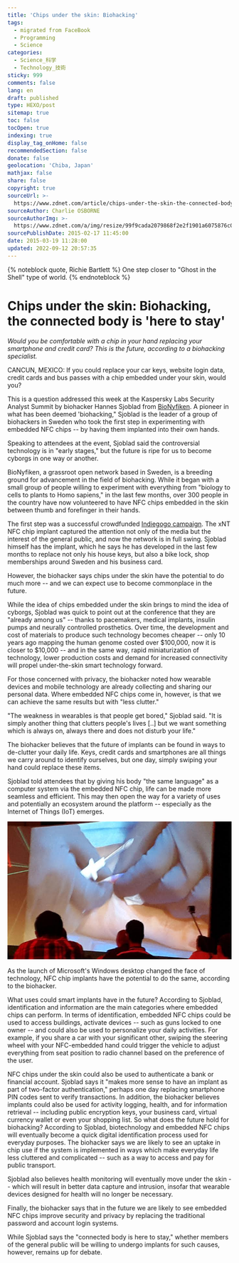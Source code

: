 ```yaml
---
title: 'Chips under the skin: Biohacking'
tags:
  - migrated from FaceBook
  - Programming
  - Science
categories:
  - Science_科学
  - Technology_技術
sticky: 999
comments: false
lang: en
draft: published
type: HEXO/post
sitemap: true
toc: false
tocOpen: true
indexing: true
display_tag_onHome: false
recommendedSection: false
donate: false
geolocation: 'Chiba, Japan'
mathjax: false
share: false
copyright: true
sourceUrl: >-
  https://www.zdnet.com/article/chips-under-the-skin-the-connected-body-is-here-to-stay/
sourceAuthor: Charlie OSBORNE
sourceAuthorImg: >-
  https://www.zdnet.com/a/img/resize/99f9cada2079868f2e2f1901a6075876c040d2e0/2022/08/05/2e4c50de-700f-4193-ab8f-046747723cf0/charlie-osborne.jpg?auto=webp&fit=crop&height=192&width=192
sourcePublishDate: 2015-02-17 11:45:00
date: 2015-03-19 11:28:00
updated: 2022-09-12 20:57:35
---
```

{% noteblock quote, Richie Bartlett %}
One step closer to "Ghost in the Shell" type of world.
{% endnoteblock %}

# Chips under the skin: Biohacking, the connected body is 'here to stay'
*Would you be comfortable with a chip in your hand replacing your smartphone and credit card? This is the future, according to a biohacking specialist.*

CANCUN, MEXICO: If you could replace your car keys, website login data, credit cards and bus passes with a chip embedded under your skin, would you?

This is a question addressed this week at the Kaspersky Labs Security Analyst Summit by biohacker Hannes Sjoblad from [BioNyfiken](http://www.bionyfiken.se). A pioneer in what has been deemed 'biohacking," Sjoblad is the leader of a group of biohackers in Sweden who took the first step in experimenting with embedded NFC chips -- by having them implanted into their own hands.

Speaking to attendees at the event, Sjoblad said the controversial technology is in "early stages," but the future is ripe for us to become cyborgs in one way or another.

BioNyfiken, a grassroot open network based in Sweden, is a breeding ground for advancement in the field of biohacking. While it began with a small group of people willing to experiment with everything from "biology to cells to plants to Homo sapiens," in the last few months, over 300 people in the country have now volunteered to have NFC chips embedded in the skin between thumb and forefinger in their hands.

The first step was a successful crowdfunded [Indiegogo campaign](https://www.indiegogo.com/projects/the-xnt-implantable-nfc-chip). The xNT NFC chip implant captured the attention not only of the media but the interest of the general public, and now the network is in full swing. Sjoblad himself has the implant, which he says he has developed in the last few months to replace not only his house keys, but also a bike lock, shop memberships around Sweden and his business card.

However, the biohacker says chips under the skin have the potential to do much more -- and we can expect use to become commonplace in the future.

While the idea of chips embedded under the skin brings to mind the idea of cyborgs, Sjoblad was quick to point out at the conference that they are "already among us" -- thanks to pacemakers, medical implants, insulin pumps and neurally controlled prosthetics. Over time, the development and cost of materials to produce such technology becomes cheaper -- only 10 years ago mapping the human genome costed over $100,000, now it is closer to $10,000 -- and in the same way, rapid miniaturization of technology, lower production costs and demand for increased connectivity will propel under-the-skin smart technology forward.

For those concerned with privacy, the biohacker noted how wearable devices and mobile technology are already collecting and sharing our personal data. Where embedded NFC chips come in, however, is that we can achieve the same results but with "less clutter."

"The weakness in wearables is that people get bored," Sjoblad said. "It is simply another thing that clutters people's lives [..] but we want something which is always on, always there and does not disturb your life."

The biohacker believes that the future of implants can be found in ways to de-clutter your daily life. Keys, credit cards and smartphones are all things we carry around to identify ourselves, but one day, simply swiping your hand could replace these items.

Sjoblad told attendees that by giving his body "the same language" as a computer system via the embedded NFC chip, life can be made more seamless and efficient. This may then open the way for a variety of uses and potentially an ecosystem around the platform -- especially as the Internet of Things (IoT) emerges.

![A volunteer at the summit having an NFC chip implant live on stage. | Charlie Osborne - ZDNet](./Chips-under-the-skin-Biohacking/screen-shot-2015-02-17-at-5-36-48-am.png)

As the launch of Microsoft's Windows desktop changed the face of technology, NFC chip implants have the potential to do the same, according to the biohacker.

What uses could smart implants have in the future? According to Sjoblad, identification and information are the main categories where embedded chips can perform. In terms of identification, embedded NFC chips could be used to access buildings, activate devices -- such as guns locked to one owner -- and could also be used to personalize your daily activities. For example, if you share a car with your significant other, swiping the steering wheel with your NFC-embedded hand could trigger the vehicle to adjust everything from seat position to radio channel based on the preference of the user.

NFC chips under the skin could also be used to authenticate a bank or financial account. Sjoblad says it "makes more sense to have an implant as part of two-factor authentication," perhaps one day replacing smartphone PIN codes sent to verify transactions. In addition, the biohacker believes implants could also be used for activity logging, health, and for information retrieval -- including public encryption keys, your business card, virtual currency wallet or even your shopping list.
So what does the future hold for biohacking? According to Sjoblad, biotechnology and embedded NFC chips will eventually become a quick digital identification process used for everyday purposes. The biohacker says we are likely to see an uptake in chip use if the system is implemented in ways which make everyday life less cluttered and complicated -- such as a way to access and pay for public transport.

Sjoblad also believes health monitoring will eventually move under the skin -- which will result in better data capture and intrusion, insofar that wearable devices designed for health will no longer be necessary.

Finally, the biohacker says that in the future we are likely to see embedded NFC chips improve security and privacy by replacing the traditional password and account login systems.

While Sjoblad says the "connected body is here to stay," whether members of the general public will be willing to undergo implants for such causes, however, remains up for debate.